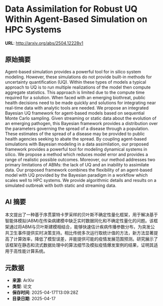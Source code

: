 # Data Assimilation for Robust UQ Within Agent-Based Simulation on HPC Systems

**URL**: http://arxiv.org/abs/2504.12228v1

## 原始摘要

Agent-based simulation provides a powerful tool for in silico system
modeling. However, these simulations do not provide built-in methods for
uncertainty quantification (UQ). Within these types of models a typical
approach to UQ is to run multiple realizations of the model then compute
aggregate statistics. This approach is limited due to the compute time required
for a solution. When faced with an emerging biothreat, public health decisions
need to be made quickly and solutions for integrating near real-time data with
analytic tools are needed.
  We propose an integrated Bayesian UQ framework for agent-based models based
on sequential Monte Carlo sampling. Given streaming or static data about the
evolution of an emerging pathogen, this Bayesian framework provides a
distribution over the parameters governing the spread of a disease through a
population. These estimates of the spread of a disease may be provided to
public health agencies seeking to abate the spread.
  By coupling agent-based simulations with Bayesian modeling in a data
assimilation, our proposed framework provides a powerful tool for modeling
dynamical systems in silico. We propose a method which reduces model error and
provides a range of realistic possible outcomes. Moreover, our method addresses
two primary limitations of ABMs: the lack of UQ and an inability to assimilate
data. Our proposed framework combines the flexibility of an agent-based model
with UQ provided by the Bayesian paradigm in a workflow which scales well to
HPC systems. We provide algorithmic details and results on a simulated outbreak
with both static and streaming data.


## AI 摘要

本文提出了一种基于序贯蒙特卡罗采样的贝叶斯不确定性量化框架，用于解决基于智能体模拟(ABM)在传染病建模中缺乏实时数据同化和不确定性量化的问题。该框架通过将ABM与贝叶斯建模相结合，能够快速估计疾病传播参数分布，为突发公共卫生事件提供实时决策支持。相比传统多次运行取统计值的方法，新方法显著提高了计算效率，降低了模型误差，并能提供可能的疫情发展范围预测。研究展示了该框架在静态和流式数据处理中的算法细节及模拟疫情爆发案例的结果，证明其适用于高性能计算系统。

## 元数据

- **来源**: ArXiv
- **类型**: 论文
- **保存时间**: 2025-04-17T13:09:28Z
- **目录日期**: 2025-04-17
